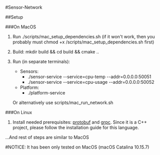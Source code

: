 #Sensor-Network

##Setup

###On MacOS

1. Run ./scripts/mac_setup_dependencies.sh (if it won't work, then you probably must chmod +x /scripts/mac_setup_dependencies.sh first)

2. Build: mkdir build && cd build && cmake ..
3. Run (in separate terminals):
	* Sensors:
		* ./sensor-service --service=cpu-temp --addr=0.0.0.0:50051
		* ./sensor-service --service=cpu-usage --addr=0.0.0.0:50052
	* Platform:
		* ./platform-service

	Or alternatively use scripts/mac_run_network.sh

###On Linux

1. Install needed prerequisites: [protobuf](https://grpc.io/docs/protoc-installation/) 
	and [grpc](https://grpc.io/blog/installation/). Since it is a C++ project, 
	please follow the installation guide for this language.

...And rest of steps are similar to MacOS

#NOTICE: It has been only tested on MacOS (macOS Catalina 10.15.7)